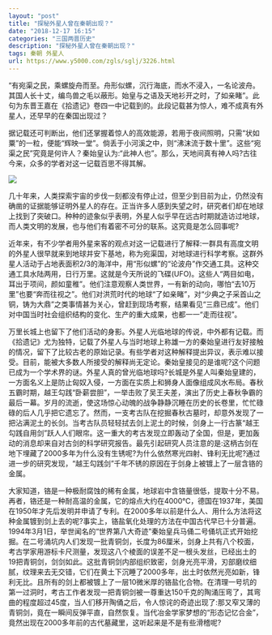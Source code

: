 ```yaml
---
layout: "post"
title: "探秘外星人曾在秦朝出现？"
date: "2018-12-17 16:15"
categories: "三国两晋历史"
description: "探秘外星人曾在秦朝出现？"
tags: 秦朝 外星人
url: https://www.y5000.com/zgls/sglj/3226.html
---
```






“有宛渠之民，乘螺旋舟而至。舟形似螺，沉行海底，而水不浸入，一名论波舟。其国人长十丈，编鸟兽之毛以蔽形。始皇与之语及天地衫开之时，了如亲睹”。此句为东晋王嘉在《拾遗记》卷四一中记载到的。此段记载甚为惊人，难不成真有外星人，还早早的在秦国出现过？

据记载还可判断出，他们还掌握着惊人的高效能源，若用于夜间照明，只需“状如粟”的一粒，便能“辉映一堂”。倘丢于小河溪之中，则“沸沫流于数十里”。这些“宛渠之民”究竟是何许人？秦始皇认为:“此神人也”。那么，天地间真有神人吗?古往今来，众多的学者对这一记载百思不得其解。

![](https://img.y5000.com/uploads/allimg/160926/6-160926163954A1.jpg)

几十年来，人类探索宇宙的步伐一刻都没有停止过，但至少到目前为止，仍然没有确凿的证据能够证明外星人的存在。正当许多人感到失望之时，研究者们却在地球上找到了突破口。种种的迹象似乎表明，外星人似乎早在远古时期就造访过地球，而人类文明的发展，也与他们有着密不可分的联系。这究竟是怎么回事呢?

近年来，有不少学者用外星来客的观点对这一记载进行了解释:一群具有高度文明的外星人很早就来到地球并安下基地，称为宛渠国，对地球进行科学考察。这群外星人活动于占地表面积2/3的海洋中，用“形似螺”的“论波舟”作交通工具。这种交通工具水陆两用，日行万里。这就是今天所说的飞碟(UFO)。这些人“两目如电，耳出于项间，颜如童稚”。他们注意观察人类世界，一有新的动向，哪怕“去10万里”也要“奔而往视之”。他们对洪荒时代的地球“了如亲睹”，对“少典之子采首山之铜，铸为大鼎”之类事情甚为关心，曾赶到现场考察，结果看见“三鼎已成”。他们对中国当时社会组织结构的变化、生产的重大成果，也都一一“走而往视”。

万里长城上也留下了他们活动的身影。外星人光临地球的传说，中外都有记载。而《拾遗记》尤为独特，记载了外星人与当时地球上称雄一方的秦始皇进行友好接触的情况，留下了比较古老的原始记录。有些学者对这种解释提出异议，表示难以接受。目前，能被大多数人所接受的解释尚无定论。秦始皇接见的是谁呢?这个问题已成为一个学术界的谜。外星人真的曾光临地球吗?长城是外星人叫秦始皇建的，一方面名义上是防止匈奴入侵，一方面在实质上和狮身人面像组成风水布局。春秋五霸时期，越王勾践“卧薪尝胆”，一举击败了吴王夫差，演出了历史上春秋争霸的最后一幕。岁月的流逝，使这场惊心动魄的战争静静沉睡在历史的长卷里，忙忙碌碌的后人几乎把它遗忘了。然而，一支考古队在挖掘春秋古墓时，却意外发现了一把沾满泥土的长剑。当考古队员轻轻拭去剑上泥土的时候，剑身上一行古篆“越王勾践自用剑”跃人人们眼帘。这一重大的考古发现立即轰动了全国，但是，更加轰动的消息却来自对古剑的科学研究报告。最先引起研究人员注意的是:这柄古剑在地下埋藏了2000多年为什么没有生锈呢?为什么依然寒光四射、锋利无比呢?通过进一步的研究发现，“越王勾践剑”千年不锈的原因在于剑身上被镀上了一层含铬的金属。

大家知道，铬是一种极耐腐蚀的稀有金属，地球岩中含铬量很低，提取十分不易。再者，铬还是一种耐高温的金属，它的熔点大约在4000℃，德国在1937年，美国在1950年才先后发明并申请了专利。在2000多年以前是什么人、用什么方法将这种金属镀到剑上去的呢?事实上，铬盐氧化处理的方法在中国古代早已十分普遍。1994年3月1日，举世闻名的“世界第八大奇迹”秦始皇兵马俑二号俑坑正式开始挖掘。在二号涌坑内人们发现一批青铜剑，长度为86厘米，剑身上共有八个校面，考古学家用游标卡尺测量，发现这八个棱面的误差不足一根头发丝，已经出土的19把青铜剑，剑剑如此。这批青铜剑内部组织致密，剑身光亮平滑，刃部磨纹细腻，纹理来去无交错，它们在黄土下沉睡了2000多年，出土时依然光亮如新，锋利无比。且所有的剑上都被镀上了一层10微米厚的铬盐化合物。在清理一号坑的第一过洞时，考古工作者发现一把青铜剑被一尊重达150千克的陶涌压弯了，其弯曲的程度超过45度，当人们移开陶俑之后，令人惊诧的奇迹出现了:那又窄又薄的青铜剑，竟在一瞬间反弹平直，自然恢复。当代冶金学家梦想的“形态记忆合金”，竟然出现在2000多年前的古代墓藏里，这听起来是不是有些滑稽呢?
